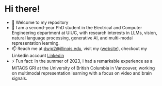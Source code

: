  # Hi there!

- 🌱 Welcome to my repository
- 🔭 I am a second-year PhD student in the Electrical and Computer Engineering department at UIUC, with research interests in LLMs, vision, natural language processing, generative AI, and multi-modal representation learning. 
- 📫 Reach me at dwip2@illinois.edu, visit my  ([website](https://dwipddalal.github.io/)), checkout my Linkedin account [Linkedin](https://www.linkedin.com/in/dwip-dalal-a7a440190)&nbsp;
- ⚡ Fun fact:  In the summer of 2023, I had a remarkable experience as a MITACS GRI at the University of British Columbia in Vancouver, working on multimodal representation learning with a focus on video and brain signals.


<!---![Anurag's GitHub stats](https://github-readme-stats.vercel.app/api?username=dwipddalal&count_private=true&show_icons=true&theme=dark)

<!---
dwipddalal/dwipddalal is a ✨ special ✨ repository because its `README.md` (this file) appears on your GitHub profile.
You can click the Preview link to take a look at your changes.
--->
